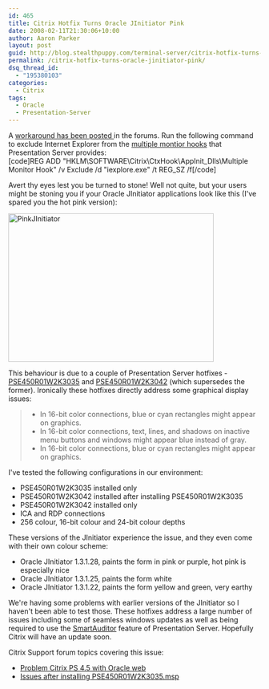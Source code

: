 ```yaml
---
id: 465
title: Citrix Hotfix Turns Oracle JInitiator Pink
date: 2008-02-11T21:30:06+10:00
author: Aaron Parker
layout: post
guid: http://blog.stealthpuppy.com/terminal-server/citrix-hotfix-turns-oracle-jinitiator-pink
permalink: /citrix-hotfix-turns-oracle-jinitiator-pink/
dsq_thread_id:
  - "195380103"
categories:
  - Citrix
tags:
  - Oracle
  - Presentation-Server
---
```

<p class="important">
  A <a href="http://support.citrix.com/forums/thread.jspa?forumID=137&threadID=98610&messageID=698788&start=0&#698788">workaround has been posted </a>in the forums. Run the following command to exclude Internet Explorer from the <a href="http://support.citrix.com/article/CTX110301">multiple montior hooks</a> that Presentation Server provides:<br /> [code]REG ADD "HKLM\SOFTWARE\Citrix\CtxHook\AppInit_Dlls\Multiple Monitor Hook" /v Exclude /d "iexplore.exe" /t REG_SZ /f[/code]
</p>

Avert thy eyes lest you be turned to stone! Well not quite, but your users might be stoning you if your Oracle JInitiator applications look like this (I've spared you the hot pink version):

<img src="http://stealthpuppy.com/wp-content/uploads/2008/02/pinkjinitiator.png" border="0" alt="PinkJInitiator" width="410" height="296" /> 

This behaviour is due to a couple of Presentation Server hotfixes - [PSE450R01W2K3035](http://support.citrix.com/article/CTX115275) and [PSE450R01W2K3042](http://support.citrix.com/article/CTX115629) (which supersedes the former). Ironically these hotfixes directly address some graphical display issues:

>   * In 16-bit color connections, blue or cyan rectangles might appear on graphics.
>   * In 16-bit color connections, text, lines, and shadows on inactive menu buttons and windows might appear blue instead of gray.
>   * In 16-bit color connections, blue or cyan rectangles might appear on graphics.

I've tested the following configurations in our environment:

  * PSE450R01W2K3035 installed only
  * PSE450R01W2K3042 installed after installing PSE450R01W2K3035
  * PSE450R01W2K3042 installed only
  * ICA and RDP connections
  * 256 colour, 16-bit colour and 24-bit colour depths

These versions of the JInitiator experience the issue, and they even come with their own colour scheme:

  * Oracle JInitiator 1.3.1.28, paints the form in pink or purple, hot pink is especially nice
  * Oracle JInitiator 1.3.1.25, paints the form white
  * Oracle JInitiator 1.3.1.22, paints the form yellow and green, very earthy

We're having some problems with earlier versions of the JInitiator so I haven't been able to test those. These hotfixes address a large number of issues including some of seamless windows updates as well as being required to use the [SmartAuditor](http://www.citrix.com/English/ps2/products/subfeature.asp?contentID=682169) feature of Presentation Server. Hopefully Citrix will have an update soon.

Citrix Support forum topics covering this issue:

  * [Problem Citrix PS 4.5 with Oracle web](http://support.citrix.com/forums/thread.jspa?forumID=137&threadID=98610&tstart=0)
  * [Issues after installing PSE450R01W2K3035.msp](http://support.citrix.com/forums/thread.jspa?forumID=137&threadID=97365&tstart=0)